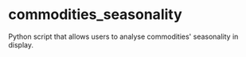# commodities_seasonality
Python script that allows users to analyse commodities' seasonality in display.
